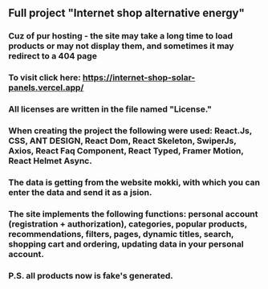 ## Full project "Internet shop alternative energy"

### Cuz of pur hosting - the site may take a long time to load products or may not display them, and sometimes it may redirect to a 404 page

### To visit click here: https://internet-shop-solar-panels.vercel.app/
### All licenses are written in the file named "License."

### When creating the project the following were used: React.Js, CSS, ANT DESIGN, React Dom, React Skeleton, SwiperJs, Axios, React Faq Component, React Typed, Framer Motion, React Helmet Async.
### The data is getting from the website mokki, with which you can enter the data and send it as a jsion.
### The site implements the following functions: personal account (registration + authorization), categories, popular products, recommendations, filters, pages, dynamic titles, search, shopping cart and ordering, updating data in your personal account.

### P.S. all products now is fake's generated.
